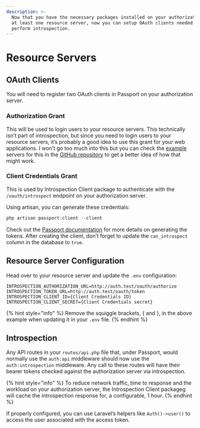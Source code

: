 ```yaml
---
description: >-
  Now that you have the necessary packages installed on your authorization and
  at least one resource server, now you can setup OAuth clients needed to
  perform introspection.
---
```


# Resource Servers

## OAuth Clients

You will need to register two OAuth clients in Passport on your authorization server.

### Authorization Grant

This will be used to login users to your resource servers. This technically isn’t part of introspection, but since you need to login users to your resource servers, it’s probably a good idea to use this grant for your web applications. I won’t go too much into this but you can check the [example](https://github.com/DataHiveDevelopment/passport-introspection-docs/tree/master/examples) servers for this in the [GitHub repository](https://github.com/DataHiveDevelopment/passport-introspection-docs) to get a better idea of how that might work.

### Client Credentials Grant

This is used by Introspection Client package to authenticate with the `/oauth/introspect` endpoint on your authorization server. 

Using artisan, you can generate these credentials:

```php
php artisan passport:client --client 
```

Check out the [Passport documentation](https://laravel.com/docs/passport#client-credentials-grant-tokens) for more details on generating the tokens. After creating the client, don’t forget to update the `can_introspect` column in the database to `true`.

## Resource Server Configuration

Head over to your resource server and update the `.env` configuration:

```text
INTROSPECTION_AUTHORIZATION_URL=http://auth.test/oauth/authorize
INTROSPECTION_TOKEN_URL=http://auth.test/oauth/token
INTROSPECTION_CLIENT_ID={Client Credentials ID}
INTROSPECTION_CLIENT_SECRET={Client Credentials secret}
```

{% hint style="info" %}
Remove the squiggle brackets, { and }, in the above example when updating it in your `.env` file.
{% endhint %}

## Introspection

Any API routes in your `routes/api.php` file that, under Passport, would normally use the `auth:api` middleware should now use the `auth:introspection` middleware. Any call to these routes will have their bearer tokens checked against the authorization server via introspection.

{% hint style="info" %}
To reduce network traffic, time to response and the workload on your authorization server, the Introspection Client packageg will cache the introspection response for, a configurable, 1 hour.
{% endhint %}

If properly configured, you can use Laravel’s helpers like `Auth()->user()` to access the user associated with the access token.


